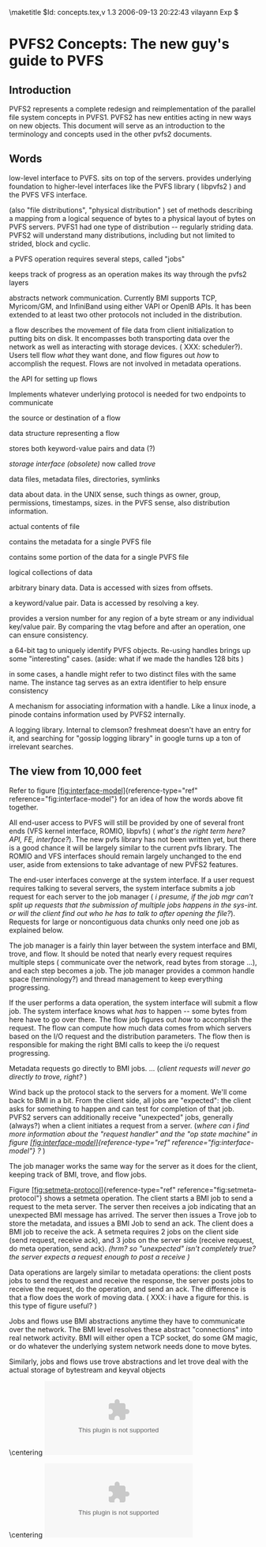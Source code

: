 \maketitle
    $Id: concepts.tex,v 1.3 2006-09-13 20:22:43 vilayann Exp $

# PVFS2 Concepts: The new guy's guide to PVFS

## Introduction

PVFS2 represents a complete redesign and reimplementation of the
parallel file system concepts in PVFS1. PVFS2 has new entities acting in
new ways on new objects. This document will serve as an introduction to
the terminology and concepts used in the other pvfs2 documents.

## Words

low-level interface to PVFS. sits on top of the servers. provides
underlying foundation to higher-level interfaces like the PVFS library (
libpvfs2 ) and the PVFS VFS interface.

(also "file distributions", "physical distribution" ) set of methods
describing a mapping from a logical sequence of bytes to a physical
layout of bytes on PVFS servers. PVFS1 had one type of distribution --
regularly striding data. PVFS2 will understand many distributions,
including but not limited to strided, block and cyclic.

a PVFS operation requires several steps, called "jobs"

keeps track of progress as an operation makes its way through the pvfs2
layers

abstracts network communication. Currently BMI supports TCP, Myricom/GM,
and InfiniBand using either VAPI or OpenIB APIs. It has been extended to
at least two other protocols not included in the distribution.

a flow describes the movement of file data from client initialization to
putting bits on disk. It encompasses both transporting data over the
network as well as interacting with storage devices. ( XXX: scheduler?).
Users tell flow *what* they want done, and flow figures out *how* to
accomplish the request. Flows are not involved in metadata operations.

the API for setting up flows

Implements whatever underlying protocol is needed for two endpoints to
communicate

the source or destination of a flow

data structure representing a flow

stores both keyword-value pairs and data (?)

*storage interface (obsolete)* now called *trove*

data files, metadata files, directories, symlinks

data about data. in the UNIX sense, such things as owner, group,
permissions, timestamps, sizes. in the PVFS sense, also distribution
information.

actual contents of file

contains the metadata for a single PVFS file

contains some portion of the data for a single PVFS file

logical collections of data

arbitrary binary data. Data is accessed with sizes from offsets.

a keyword/value pair. Data is accessed by resolving a key.

provides a version number for any region of a byte stream or any
individual key/value pair. By comparing the vtag before and after an
operation, one can ensure consistency.

a 64-bit tag to uniquely identify PVFS objects. Re-using handles brings
up some "interesting" cases. (aside: what if we made the handles 128
bits )

in some cases, a handle might refer to two distinct files with the same
name. The instance tag serves as an extra identifier to help ensure
consistency

A mechanism for associating information with a handle. Like a linux
inode, a pinode contains information used by PVFS2 internally.

A logging library. Internal to clemson? freshmeat doesn't have an entry
for it, and searching for "gossip logging library" in google turns up a
ton of irrelevant searches.

## The view from 10,000 feet

Refer to figure
[\[fig:interface-model\]](#fig:interface-model){reference-type="ref"
reference="fig:interface-model"} for an idea of how the words above fit
together.

All end-user access to PVFS will still be provided by one of several
front ends (VFS kernel interface, ROMIO, libpvfs) ( *what's the right
term here? API, FE, interface?*). The new pvfs library has not been
written yet, but there is a good chance it will be largely similar to
the current pvfs library. The ROMIO and VFS interfaces should remain
largely unchanged to the end user, aside from extensions to take
advantage of new PVFS2 features.

The end-user interfaces converge at the system interface. If a user
request requires talking to several servers, the system interface
submits a job request for each server to the job manager ( *i presume,
if the job mgr can't split up requests that the submission of multiple
jobs happens in the sys-int. or will the client find out who he has to
talk to after opening the file?*). Requests for large or noncontiguous
data chunks only need one job as explained below.

The job manager is a fairly thin layer between the system interface and
BMI, trove, and flow. It should be noted that nearly every request
requires multiple steps ( communicate over the network, read bytes from
storage \...), and each step becomes a job. The job manager provides a
common handle space (terminology?) and thread management to keep
everything progressing.

If the user performs a data operation, the system interface will submit
a flow job. The system interface knows what *has* to happen -- some
bytes from here have to go over there. The flow job figures out *how* to
accomplish the request. The flow can compute how much data comes from
which servers based on the I/O request and the distribution parameters.
The flow then is responsible for making the right BMI calls to keep the
i/o request progressing.

Metadata requests go directly to BMI jobs. \... (*client requests will
never go directly to trove, right?* )

Wind back up the protocol stack to the servers for a moment. We'll come
back to BMI in a bit. From the client side, all jobs are "expected": the
client asks for something to happen and can test for completion of that
job. PVFS2 servers can additionally receive "unexpected" jobs, generally
(always?) when a client initiates a request from a server. (*where can i
find more information about the "request handler" and the "op state
machine" in figure
[\[fig:interface-model\]](#fig:interface-model){reference-type="ref"
reference="fig:interface-model"} ?* )

The job manager works the same way for the server as it does for the
client, keeping track of BMI, trove, and flow jobs.

Figure
[\[fig:setmeta-protocol\]](#fig:setmeta-protocol){reference-type="ref"
reference="fig:setmeta-protocol"} shows a setmeta operation. The client
starts a BMI job to send a request to the meta server. The server then
receives a job indicating that an unexpected BMI message has arrived.
The server then issues a Trove job to store the metadata, and issues a
BMI Job to send an ack. The client does a BMI job to receive the ack. A
setmeta requires 2 jobs on the client side (send request, receive ack),
and 3 jobs on the server side (receive request, do meta operation, send
ack). *(hrm? so "unexpected" isn't completely true? the server expects a
request enough to post a receive )*

Data operations are largely similar to metadata operations: the client
posts jobs to send the request and receive the response, the server
posts jobs to receive the request, do the operation, and send an ack.
The difference is that a flow does the work of moving data. ( XXX: i
have a figure for this. is this type of figure useful? )

Jobs and flows use BMI abstractions anytime they have to communicate
over the network. The BMI level resolves these abstract \"connections\"
into real network activity. BMI will either open a TCP socket, do some
GM magic, or do whatever the underlying system network needs done to
move bytes.

Similarly, jobs and flows use trove abstractions and let trove deal with
the actual storage of bytestream and keyval objects

\centering
![PVFS2 components [\[fig:interface-model\]]{#fig:interface-model
label="fig:interface-model"}](interface-model.eps)

\centering
![PVFS2 setmeta operation
[\[fig:setmeta-protocol\]]{#fig:setmeta-protocol
label="fig:setmeta-protocol"}](setmeta-protocol.eps)
